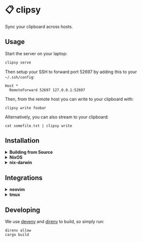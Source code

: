 # 📋 clipsy

Sync your clipboard across hosts.

## Usage

Start the server on your laptop:

```bash
clipsy serve
```

Then setup your SSH to forward port 52697 by adding this to your
`~/.ssh/config`:

```
Host *
  RemoteForward 52697 127.0.0.1:52697
```

Then, from the remote host you can write to your clipboard with:

```
clipsy write foobar
```

Alternatively, you can also stream to your clipboard:

```
cat somefile.txt | clipsy write
```

## Installation

<details>
<summary><b>Building from Source</b></summary>

You can install with Rust's `cargo`:

```
cargo install --git https://github.com/luizribeiro/clipsy
```

</details>

<details>
<summary><b>NixOS</b></summary>

On your `flake.nix`, add `clipsy` as an `input`

```nix
{
  inputs.sops-nix.url = "github:luizribeiro/clipsy;

  outputs = { self, nixpkgs, clipsy }: {
    # change `yourhostname` to your actual hostname
    nixosConfigurations.yourhostname = nixpkgs.lib.nixosSystem {
      # customize to your system
      system = "x86_64-linux";
      modules = [
        ./configuration.nix
        clipsy.nixosModules.linux
      ];
    };
  };
}
```

With the module loaded, you can enable `clipsy` as a service:

```nix
{ ... }:

{
  services.clipsy.enable = true;
}
```

If you setup the overlay `clipsy.overlays.default`, you will be able
to install `clipsy` to your `PATH` as well (which is necessary for the
neovim and tmux integrations):

```nix
{ pkgs, clipsy, ... }:

{
  nixpkgs.overlays = [
    clipsy.overlays.default
  ];
  environment.systemPackages = with pkgs; [ clipsy ];
}
```

</details>

<details>
<summary><b>nix-darwin</b></summary>

The instructions are the same as NixOS', with the difference that the
module is `clipsy.nixosModules.darwin` instead of
`clipsy.nixosModules.linux`.

</details>

## Integrations

<details>
<summary><b>neovim</b></summary>

With [vim-plug](https://github.com/junegunn/vim-plug), simply add to your config:

```
Plug 'luizribeiro/clipsy'
```

And anything copied through the registers `+` and `*` will be automatically synced
to your clipsy server.
</details>

<details>
<summary><b>tmux</b></summary>

With [tpm](https://github.com/tmux-plugins/tpm) (Tmux Plugin Manager),
simply add to your config:

```
set -g @plugin 'luizribeiro/clipsy'
```

And anything copied through tmux will be automatically synced to your
clipsy server.
</details>

## Developing

We use [devenv](https://devenv.sh) and [direnv](https://direnv.net) to
build, so simply run:

```
direnv allow
cargo build
```

